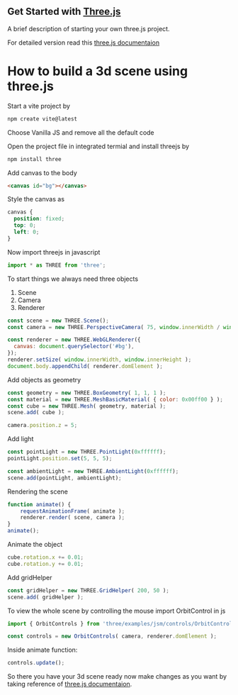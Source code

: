 ## Get Started with [Three.js](https://threejs.org/)

A brief description of starting your own three.js project.

For detailed version read this [three.js documentaion](https://threejs.org/docs/index.html#manual/en/introduction/Creating-a-scene)
# How to build a 3d scene using three.js
 Start a vite project by
```bash
npm create vite@latest
```
Choose Vanilla JS and remove all the default code

Open the project file in integrated termial and install threejs by

```bash
npm install three
```
Add canvas to the body
```HTML
<canvas id="bg"></canvas>
```
Style the canvas as
```CSS
canvas {
  position: fixed;
  top: 0;
  left: 0;
}
```
Now import threejs in javascript
```javascript
import * as THREE from 'three';
```
To start things we always need three objects
1) Scene
2) Camera
3) Renderer

```javascript
const scene = new THREE.Scene();
const camera = new THREE.PerspectiveCamera( 75, window.innerWidth / window.innerHeight, 0.1, 1000 );

const renderer = new THREE.WebGLRenderer({
  canvas: document.querySelector('#bg'),
});
renderer.setSize( window.innerWidth, window.innerHeight );
document.body.appendChild( renderer.domElement );
```

Add objects as geometry
```javascript
const geometry = new THREE.BoxGeometry( 1, 1, 1 );
const material = new THREE.MeshBasicMaterial( { color: 0x00ff00 } );
const cube = new THREE.Mesh( geometry, material );
scene.add( cube );

camera.position.z = 5;
```
Add light
```js
const pointLight = new THREE.PointLight(0xffffff);
pointLight.position.set(5, 5, 5);

const ambientLight = new THREE.AmbientLight(0xffffff);
scene.add(pointLight, ambientLight);
```
Rendering the scene
```javascript
function animate() {
	requestAnimationFrame( animate );
	renderer.render( scene, camera );
}
animate();
```
Animate the object
```js
cube.rotation.x += 0.01;
cube.rotation.y += 0.01;
```
Add gridHelper
```js
const gridHelper = new THREE.GridHelper( 200, 50 );
scene.add( gridHelper );
```
To view the whole scene by controlling the mouse import OrbitControl in js
```js
import { OrbitControls } from 'three/examples/jsm/controls/OrbitControls.js';
```
```js
const controls = new OrbitControls( camera, renderer.domElement );
```
Inside animate function:
```js
controls.update();
```
So there you have your 3d scene ready now make changes as you want by taking reference of [three.js documentaion](https://threejs.org/docs/index.html#manual/en/introduction/Creating-a-scene).
